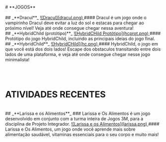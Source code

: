 <br>
# **JOGOS**
<br><br>
## _**Dracul**_
<a href="https://www.maathps.github.io/dracul" target="_blank"> ![Dracul](dracul.png) </a>
#### Dracul é um jogo onde o vampirinho Dracul deve evitar a luz do sol e estacas para chegar ao próximo nível! Veja até onde consegue chegar nessa aventura!
<br>
## _**HybridChild (protótipo)**_
<a href="https://www.maathps.github.io/hybidchild-prototype" target="_blank"> ![HybridCHild Protótipo](hcprot.png) </a>
#### Protótipo do jogo HybridChild, incluindo as principais ideias do jogo final.
<br>
## _**HybridChild**_
<a href="https://www.maathps.github.io/hybridchild" target="_blank"> ![HybridCHild](hc.png) </a>
#### HybridChild, o jogo em que você está dos dois lados! Escape dos obstaculos transitando entre dois lados de uma plataforma, e veja até onde consegue chegar nesse jogo minimalista!

<br><br>
# **ATIVIDADES RECENTES**
<br>
## _**Larissa e os Alimentos**_
### Larissa e Os Alimentos é um jogo desenvolvido em conjunto com a turma inteira de Jogos 3M, para a disciplina de Projeto Integrador.
<a href="https://raixasantos.github.io/LARISSAEOSALIMENTOS" target="_blank"> ![Larissa e os Alimentos](larissa.png) </a>
#### Larissa e Os Alimentos, um jogo onde você aprende mais sobre alimentação saudável, vitaminas essenciais para o seu corpo e muito mais!
<br>